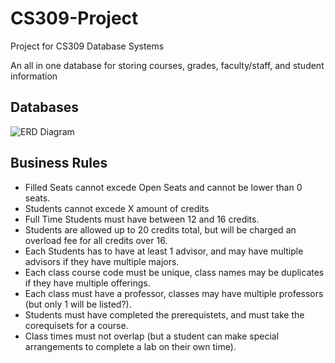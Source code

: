 # CS309-Project
Project for CS309 Database Systems

An all in one database for storing courses, grades, faculty/staff, and student information

## Databases
![ERD Diagram](https://i.imgur.com/iKoIyqd.png)

## Business Rules
* Filled Seats cannot excede Open Seats and cannot be lower than 0 seats.
* Students cannot excede X amount of credits
* Full Time Students must have between 12 and 16 credits.
* Students are allowed up to 20 credits total, but will be charged an overload fee for all credits over 16.
* Each Students has to have at least 1 advisor, and may have multiple advisors if they have multiple majors.
* Each class course code must be unique, class names may be duplicates if they have multiple offerings.
* Each class must have a professor, classes may have multiple professors (but only 1 will be listed?).
* Students must have completed the prerequistets, and must take the corequisets for a course.
* Class times must not overlap (but a student can make special arrangements to complete a lab on their own time).
